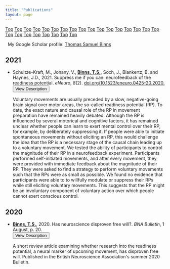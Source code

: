```yaml
---
title: "Publications"
layout: page
---
```


<!-- Topbar for navigation of publications by year -->
<div class="scrollmenu">
  <a href="#home">Top</a>
  <a href="#home">Top</a>
  <a href="#home">Top</a>
  <a href="#home">Top</a>
  <a href="#home">Top</a>
  <a href="#home">Top</a>
  <a href="#home">Top</a>
  <a href="#home">Top</a>
  <a href="#home">Top</a>
  <a href="#home">Top</a>
  <a href="#home">Top</a>
  <a href="#home">Top</a>
  <a href="#home">Top</a>
  <a href="#home">Top</a>
  <a href="#home">Top</a>
  <a href="#home">Top</a>
  <a href="#home">Top</a>
  <a href="#home">Top</a>
  <a href="#home">Top</a>
  <a href="#home">Top</a>
  <a href="#home">Top</a>
  <a href="#home">Top</a>
  <a href="#home">Top</a>
  <a href="#home">Top</a>
  <a href="#home">Top</a>
</div>


<!-- Google Scholar link -->
<i class="fab fa-google"></i> &nbsp; My Google Scholar profile: [Thomas Samuel Binns](https://scholar.google.co.uk/citations?user=S8yDxUEAAAAJ)


<!-- Publication list -->
## 2021

<ul>
    <li>Schultze-Kraft, M., Jonany, V., <b><u>Binns, T.S.</b></u>, Soch, J., Blankertz, B. and Haynes, J.D., 2021. Suppress me if you can: neurofeedback of the readiness potential. <i>eNeuro</i>, <i>8</i>(2). <a href="https://www.doi.org/10.1523/eneuro.0425-20.2020">doi.org/10.1523/eneuro.0425-20.2020. <i class="fas fa-link"></i></a></li>
    <button type="button" class="collapsible">View Description</button>
    <div class="content">
        <p>Voluntary movements are usually preceded by a slow, negative-going brain signal over motor areas, the so-called readiness potential (RP). To date, the exact nature and causal role of the RP in movement preparation have remained heavily debated. Although the RP is influenced by several motorical and cognitive factors, it has remained unclear whether people can learn to exert mental control over their RP, for example, by deliberately suppressing it. If people were able to initiate spontaneous movements without eliciting an RP, this would challenge the idea that the RP is a necessary stage of the causal chain leading up to a voluntary movement. We tested the ability of participants to control the magnitude of their RP in a neurofeedback experiment. Participants performed self-initiated movements, and after every movement, they were provided with immediate feedback about the magnitude of their RP. They were asked to find a strategy to perform voluntary movements such that the RPs were as small as possible. We found no evidence that participants were able to to willfully modulate or suppress their RPs while still eliciting voluntary movements. This suggests that the RP might be an involuntary component of voluntary action over which people cannot exert conscious control.</p>
    </div>
</ul>

## 2020

<ul>
    <li><b><u>Binns, T.S.</b></u>, 2020. Has neuroscience disproven free will?. <i>BNA Bulletin</i>, 1 August, p. 20. &nbsp;<a href="\assets\images\BNA_article.pdf"><i class="fas fa-file-pdf"></i></a></li>
    <button type="button" class="collapsible">View Description</button>
    <div class="content">
        <p>A short review article examining whether research into the readiness potential, a neural marker of upcoming movement, has disproven free will. Published in the British Neuroscience Association's summer 2020 Bulletin.</p>
    </div>
</ul>


<!-- Script for making collapsibles -->
<script>
  var coll = document.getElementsByClassName("collapsible");
  var i;

  for (i = 0; i < coll.length; i++) {
  coll[i].addEventListener("click", function() {
      this.classList.toggle("active");
      var content = this.nextElementSibling;
      if (content.style.display === "block") {
      content.style.display = "none";
      } else {
      content.style.display = "block";
      }
  });
  }
</script>